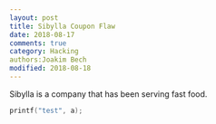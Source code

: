 ```yaml
---
layout: post
title: Sibylla Coupon Flaw
date: 2018-08-17
comments: true
category: Hacking
authors:Joakim Bech
modified: 2018-08-18
---
```

Sibylla is a company that has been serving fast food.


```c
printf("test", a);
```

